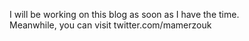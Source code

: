 I will be working on this blog as soon as I have the time.  
Meanwhile, you can visit twitter.com/mamerzouk 
